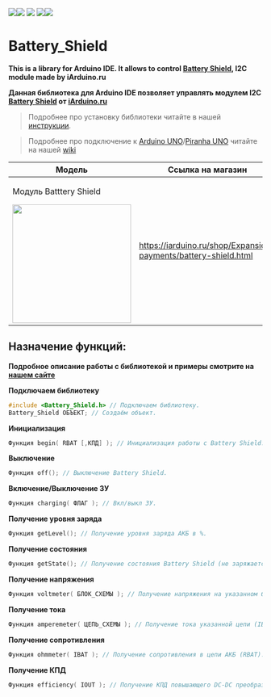[![](https://iarduino.ru/img/logo.svg)](https://iarduino.ru)[![](https://wiki.iarduino.ru/img/git-shop.svg?3)](https://iarduino.ru) [![](https://wiki.iarduino.ru/img/git-wiki.svg?2)](https://wiki.iarduino.ru) [![](https://wiki.iarduino.ru/img/git-lesson.svg?2)](https://lesson.iarduino.ru)[![](https://wiki.iarduino.ru/img/git-forum.svg?2)](http://forum.trema.ru)

# Battery\_Shield

**This is a library for Arduino IDE. It allows to control [Battery Shield](https://iarduino.ru/shop/Expansion-payments/battery-shield.html), I2C module made by iArduino.ru**

**Данная библиотека для Arduino IDE позволяет управлять модулем I2C [Battery Shield](https://iarduino.ru/shop/Expansion-payments/battery-shield.html) от [iArduino.ru](https://iarduino.ru)**

> Подробнее про установку библиотеки читайте в нашей [инструкции](https://wiki.iarduino.ru/page/Installing_libraries/).

> Подробнее про подключение к [Arduino UNO](https://iarduino.ru/shop/boards/arduino-uno-r3.html)/[Piranha UNO](https://iarduino.ru/shop/boards/piranha-uno-r3.html) читайте на нашей [wiki](https://wiki.iarduino.ru/page/Battery_Shield/)


| Модель | Ссылка на магазин |
|---|---|
| <p>Модуль Batttery Shield</p> <img src="https://wiki.iarduino.ru/img/resources/953/953.svg" width="235px"></img>| https://iarduino.ru/shop/Expansion-payments/battery-shield.html |


## Назначение функций:

**Подробное описание работы с библиотекой и примеры смотрите на [нашем сайте](https://wiki.iarduino.ru/page/Battery_Shield/)**

**Подключаем библиотеку**

```C++
#include <Battery_Shield.h> // Подключаем библиотеку.
Battery_Shield ОБЪЕКТ; // Создаём объект.
```

**Инициализация** 

```C++
Функция begin( RBAT [,КПД] ); // Инициализация работы с Battery Shield.
```

**Выключение** 

```C++
Функция off(); // Выключение Battery Shield.
```

**Включение/Выключение ЗУ**

```C++
Функция charging( ФЛАГ ); // Вкл/выкл ЗУ.
```

**Получение уровня заряда** 

```C++
Функция getLevel(); // Получение уровня заряда АКБ в %.
```

**Получение состояния** 

```C++
Функция getState(); // Получение состояния Battery Shield (не заряжается, TK, CC, CV, Time Over).
```

**Получение напряжения** 

```C++
Функция voltmeter( БЛОК_СХЕМЫ ); // Получение напряжения на указанном блоке схемы (VBAT, VOUT).
```

**Получение тока** 

```C++
Функция amperemeter( ЦЕПЬ_СХЕМЫ ); // Получение тока указанной цепи (IBAT, IOUT).
```

**Получение сопротивления** 

```C++
Функция ohmmeter( IBAT ); // Получение сопротивления в цепи АКБ (RBAT).
```

**Получение КПД** 

```C++
Функция efficiency( IOUT ); // Получение КПД повышающего DC-DC преобразователя.
```

